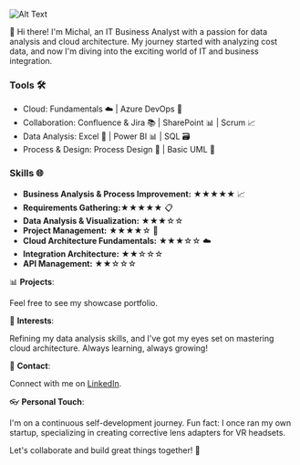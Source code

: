 ![Alt Text](https://www.canva.com/design/DAFi5CNy7Es/view)

👋 Hi there! I'm Michal, an IT Business Analyst with a passion for data analysis and cloud architecture. My journey started with analyzing cost data, and now I'm diving into the exciting world of IT and business integration.

### Tools 🛠️
+ Cloud: Fundamentals ☁️ | Azure DevOps 🚀
+ Collaboration: Confluence & Jira 📚 | SharePoint 📊 | Scrum 📈
+ Data Analysis: Excel 🔢 | Power BI 📊 | SQL 🗃️ 
+ Process & Design: Process Design 🔄 | Basic UML 📐

### Skills 🌐
- **Business Analysis & Process Improvement:** ★★★★★ 📈
- **Requirements Gathering:★★★★★** 📋
- **Data Analysis & Visualization:** ★★★☆☆
- **Project Management:** ★★★★☆ 📆
- **Cloud Architecture Fundamentals:** ★★★☆☆ ☁️
- **Integration Architecture:** ★★☆☆☆
- **API Management:** ★★☆☆☆

📊 **Projects**: 

Feel free to see my showcase portfolio.

🌱 **Interests**: 

Refining my data analysis skills, and I've got my eyes set on mastering cloud architecture. Always learning, always growing!

📧 **Contact**: 

Connect with me on [LinkedIn](<https://www.linkedin.com/in/mleszczynski1177/>).

👓 **Personal Touch**: 

I'm on a continuous self-development journey. Fun fact: I once ran my own startup, specializing in creating corrective lens adapters for VR headsets.

Let's collaborate and build great things together! 🌟

